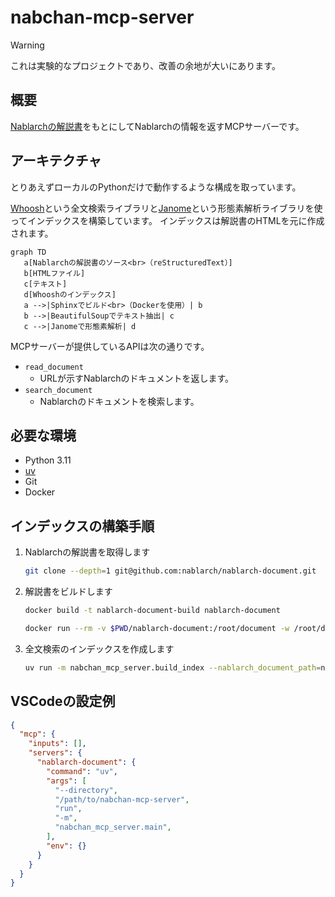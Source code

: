 # nabchan-mcp-server

> [!WARNING]
> これは実験的なプロジェクトであり、改善の余地が大いにあります。

## 概要

[Nablarchの解説書](https://nablarch.github.io/docs/LATEST/doc/)をもとにしてNablarchの情報を返すMCPサーバーです。

## アーキテクチャ

とりあえずローカルのPythonだけで動作するような構成を取っています。

[Whoosh](https://sygil-dev.github.io/whoosh-reloaded/)という全文検索ライブラリと[Janome](https://janome.mocobeta.dev/ja/)という形態素解析ライブラリを使ってインデックスを構築しています。
インデックスは解説書のHTMLを元に作成されます。

```mermaid
graph TD
   a[Nablarchの解説書のソース<br>（reStructuredText）]
   b[HTMLファイル]
   c[テキスト]
   d[Whooshのインデックス]
   a -->|Sphinxでビルド<br>（Dockerを使用）| b
   b -->|BeautifulSoupでテキスト抽出| c
   c -->|Janomeで形態素解析| d
```

MCPサーバーが提供しているAPIは次の通りです。

- `read_document`
    - URLが示すNablarchのドキュメントを返します。
- `search_document`
    - Nablarchのドキュメントを検索します。

## 必要な環境

- Python 3.11
- [uv](https://docs.astral.sh/uv/)
- Git
- Docker

## インデックスの構築手順

1. Nablarchの解説書を取得します
   ```bash
   git clone --depth=1 git@github.com:nablarch/nablarch-document.git
   ```
2. 解説書をビルドします
   ```bash
   docker build -t nablarch-document-build nablarch-document
   ```
   ```bash
   docker run --rm -v $PWD/nablarch-document:/root/document -w /root/document nablarch-document-build sphinx-build -d _build/.doctrees/ja -b html ja _build/html
   ```
3. 全文検索のインデックスを作成します
   ```bash
   uv run -m nabchan_mcp_server.build_index --nablarch_document_path=nablarch-document --index_path=index
   ```

## VSCodeの設定例

```json
{
  "mcp": {
    "inputs": [],
    "servers": {
      "nablarch-document": {
        "command": "uv",
        "args": [
          "--directory",
          "/path/to/nabchan-mcp-server",
          "run",
          "-m",
          "nabchan_mcp_server.main",
        ],
        "env": {}
      }
    }
  }
}
```
